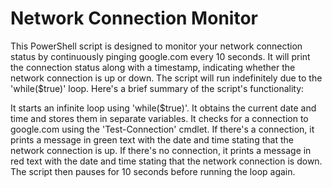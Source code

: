 # Network Connection Monitor

This PowerShell script is designed to monitor your network connection status by continuously pinging google.com every 10 seconds. It will print the connection status along with a timestamp, indicating whether the network connection is up or down. The script will run indefinitely due to the 'while($true)' loop. Here's a brief summary of the script's functionality:

It starts an infinite loop using 'while($true)'.
It obtains the current date and time and stores them in separate variables.
It checks for a connection to google.com using the 'Test-Connection' cmdlet.
If there's a connection, it prints a message in green text with the date and time stating that the network connection is up.
If there's no connection, it prints a message in red text with the date and time stating that the network connection is down.
The script then pauses for 10 seconds before running the loop again.
